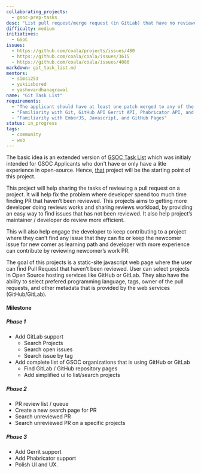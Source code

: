 ```yaml
---
collaborating_projects:
  - gsoc-prep-tasks
desc: "List pull request/merge request (in GitLab) that have no reviewer yet. Provide an easy way for newcomer / developer to do contribution to a project by giving review to other people pull requests."
difficulty: medium
initiatives:
  - GSoC
issues:
  - https://github.com/coala/projects/issues/480
  - https://github.com/coala/coala/issues/3615
  - https://github.com/coala/coala/issues/4080
markdown: git_task_list.md
mentors:
  - sims1253
  - yukiisbored
  - yashovardhanagrawal
name: "Git Task List"
requirements:
  - "The applicant should have at least one patch merged to any of the coala repositories."
  - "Familiarity with Git, GitHub API Gerrit API, Phabricator API, and GitLab API"
  - "Familiarity with EmberJS, Javascript, and GitHub Pages"
status: in_progress
tags:
  - community
  - web
---
```

The basic idea is an extended version of [GSOC Task List](http://summerofcode.github.io/gsoc-prep-tasks)
which was initialy intended for GSOC Applicants who don't have or only have a
litle experience in open-source. Hence, [that](http://github.com/summerofcode/gsoc-prep-tasks)
project will be the starting point of this project.

This project will help sharing the tasks of reviewing a pull request on a
project. It will help fix the problem where developer spend too much time
finding PR that haven’t been reviewed. This projects aims to getting more
developer doing reviews works and sharing reviews workload, by providing an easy
way to find issues that has not been reviewed. It also help project’s maintainer
/ developer do review more efficient.

This will also help engage the developer to keep contributing to a project where
they can’t find any issue that they can fix or keep the newcomer issue for new
comer as learning path and developer with more experience can contribute by
reviewing newcomer’s work PR.

The goal of this projects is a static-site javascript web page where the user
can find Pull Request that haven’t been reviewed. User can select projects in
Open Source hosting services like GitHub or GitLab. They also have the ability
to select prefered programming language, tags, owner of the pull requests, and
other metadata that is provided by the web services (GitHub/GitLab).

#### Milestone

##### Phase 1
- Add GitLab support
  - Search Projects
  - Search open issues
  - Search issue by tag
- Add complete list of GSOC organizations that is using GitHub or GitLab
  - Find GitLab / GitHub repository pages
  - Add simplified ui to list/search projects

##### Phase 2
- PR review list / queue
- Create a new search page for PR
- Search unreviewed PR
- Search unreviewed PR on a specific projects

##### Phase 3
- Add Gerrit support
- Add Phabricator support
- Polish UI and UX.
